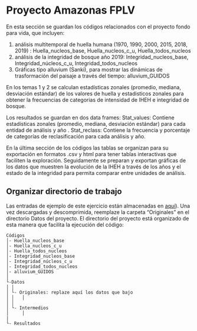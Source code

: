 Proyecto Amazonas FPLV
================
En esta sección se guardan los códigos relacionados con el proyecto fondo para vida, que incluyen: 

1. análisis multitemporal de huella humana (1970, 1990, 2000, 2015, 2018, 2019) : Huella_nucleos_base, Huella_nucleos_c_u, Huella_todos_nucleos
2. análisis de la integridad de bosque año 2019: Integridad_nucleos_base, Integridad_núcleos_c_u, Integridad_todos_nucleos
3. Gráficas tipo alluvium (Sanki), para mostrar las dinámicas de trasformación del paisaje a través del tiempo: alluvium_GUIDOS
  
En los temas 1 y 2 se calculan estadísticas zonales (promedio, mediana, desviación estándar) de los valores de huella y estadisticos zonales para obtener la frecuencias de categorias de intensidad de  IHEH e integridad de bosque. 

Los resultados se guardan en dos data frames:
Stat_values: Contiene estadísticas zonales (promedio, mediana, desviación estándar) para cada entidad de análisis y año .
Stat_reclass: Contiene la frecuencia y porcentaje de categorías de reclasificación para cada análisis y año.

En la última sección de los códigos las tablas se organizan para su exportación en formatos .csv y html para tener tablas interactivas que faciliten la exploración. Seguidamente se preparan y exportan gráficas de los datos que muestren la evolución de la IHEH a través de los años y el estado de la integridad para permita comparar  entre unidades de análisis.


## Organizar directorio de trabajo

Las entradas de ejemplo de este ejercicio están almacenadas en
[aquí](https://drive.google.com/file/d/1gSLalNB5Hwzt4EP9MhKXW5fApFXUnfNl/view?usp=drive_link)).
Una vez descargadas y descomprimida, reemplaze la carpeta “Originales” en el directorio Datos del proyecto.
El directorio del proyecto está organizado de esta manera que facilita la ejecución del
código:

    Códigos
    │- Huella_nucleos_base 
    │- Huella_nucleos_c_u
    │- Huella_todos_nucleos
    │- Integridad_nucleos_base
    │- Integridad_núcleos_c_u
    │- Integridad_todos_nucleos
    │- alluvium_GUIDOS
    │    
    └-Datos
    │ │
    │ └- Originales: replaze aquí los datos que bajo
    │ │   │
    │ │   
    │ └- Intermedios
    │     │     
    |
    └- Resultados

